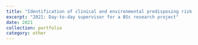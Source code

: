 ```yaml
---
title: "Identification of clinical and environmental predisposing risk factors for equine exertional rhabdomyolysis"
excerpt: "2021: Day-to-day supervisor for a BSc research project"
date: 2021
collection: portfolio
category: other
---
```

 
